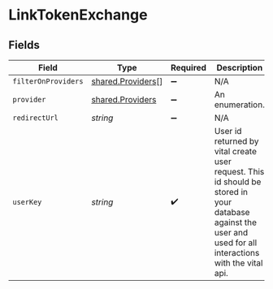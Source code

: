 # LinkTokenExchange


## Fields

| Field                                                                                                                                                       | Type                                                                                                                                                        | Required                                                                                                                                                    | Description                                                                                                                                                 |
| ----------------------------------------------------------------------------------------------------------------------------------------------------------- | ----------------------------------------------------------------------------------------------------------------------------------------------------------- | ----------------------------------------------------------------------------------------------------------------------------------------------------------- | ----------------------------------------------------------------------------------------------------------------------------------------------------------- |
| `filterOnProviders`                                                                                                                                         | [shared.Providers](../../../sdk/models/shared/providers.md)[]                                                                                               | :heavy_minus_sign:                                                                                                                                          | N/A                                                                                                                                                         |
| `provider`                                                                                                                                                  | [shared.Providers](../../../sdk/models/shared/providers.md)                                                                                                 | :heavy_minus_sign:                                                                                                                                          | An enumeration.                                                                                                                                             |
| `redirectUrl`                                                                                                                                               | *string*                                                                                                                                                    | :heavy_minus_sign:                                                                                                                                          | N/A                                                                                                                                                         |
| `userKey`                                                                                                                                                   | *string*                                                                                                                                                    | :heavy_check_mark:                                                                                                                                          | User id returned by vital create user request. This id should be stored in your database against the user and used for all interactions with the vital api. |